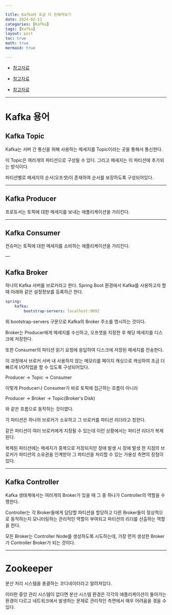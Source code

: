 ```yaml
---

title: Kafka와 조금 더 친해져보기
date: 2024-02-11
categories: [Kafka]
tags: [Kafka]
layout: post
toc: true
math: true
mermaid: true

---
```


- [참고자료](https://medium.com/naver-cloud-platform/nbp-%EA%B8%B0%EC%88%A0-%EA%B2%BD%ED%97%98-%EC%8B%9C%EB%8C%80%EC%9D%98-%ED%9D%90%EB%A6%84-grpc-%EA%B9%8A%EA%B2%8C-%ED%8C%8C%EA%B3%A0%EB%93%A4%EA%B8%B0-1-39e97cb3460)

- [참고자료](https://medium.com/naver-cloud-platform/nbp-%EA%B8%B0%EC%88%A0-%EA%B2%BD%ED%97%98-%EC%8B%9C%EB%8C%80%EC%9D%98-%ED%9D%90%EB%A6%84-grpc-%EA%B9%8A%EA%B2%8C-%ED%8C%8C%EA%B3%A0%EB%93%A4%EA%B8%B0-2-b01d390a7190)

- [참고자료](https://medium.com/@lchang1994/deep-dive-grpc-protobuf-http-2-0-74e6295f1d38)

---

# Kafka 용어

## Kafka Topic

Kafka는 서버 간 통신을 위해 사용하는 메세지를 Topic이라는 곳을 통해서 통신한다.

이 Topic은 여러개의 파티션으로 구성될 수 있다. 그리고 메세지는 이 파티션에 추가되는 방식이다.

파티션별로 메세지의 순서(오프셋)이 존재하여 순서를 보장하도록 구성되어있다.

---

## Kafka Producer

프로듀서는 토픽에 대한 메세지를 보내는 애플리케이션을 가리킨다.

---

## Kafka Consumer

컨슈머는 토픽에 대한 메세지를 소비하는 애플리케이션을 가리킨다.

—

## Kafka Broker

하나의 Kafka 서버를 브로커라고 한다. Spring Boot 환경에서 Kafka를 사용하고자 할 때 아래와 같은 설정정보를 등록하곤 한다.

```yml
spring:
	kafka:
		bootstrap-servers: localhost:9092
```

위 bootstrap-servers 구문으로 Kafka의 Broker 주소를 명시하는 것이다.

Broker는 Producer에게 메세지를 수신하고, 오프셋을 지정한 후 해당 메세지를 디스크에 저장한다.

또한 Consumer의 파티션 읽기 요청에 응답하여 디스크에 저장된 메세지를 전송한다.

이 과정에서 브로커 서버 내 사용하지 않는 메모리를 페이지 캐싱으로 캐싱하여 조금 더 빠르게 I/O작업을 할 수 있도록 구성되어있다.

Producer -> Topic -> Consumer

이렇게 Producer나 Consumer가 바로 토픽에 접근하는 흐름이 아니라

Producer -> Broker -> Topic(Broker's Disk)

와 같은 흐름으로 동작하는 것이였다.

각 파티션은 하나의 브로커가 소유하고 그 브로커를 파티션 리더라고 칭한다.

같은 파티션이 여러 브로커에게 지정될 수 있는데 이런 상황에서는 파티션 리더가 복제된다.

복제된 파티션에는 메세지가 중복으로 저장되지만 장애 발생 시 장애 발생 한 지점의 브로커가 파티션의 소유권을 인계받아 그 파티션을 처리할 수 있는 가용성 측면의 장점이 있다.

---

## Kafka Controller

Kafka 생태계에서는 여러개의 Broker가 있을 때 그 중 하나가 Controller의 역할을 수행한다.

Controller는 각 Broker들에게 담당할 파티션을 할당하고 다른 Broker들이 정상적으로 동작하는지 모니터링하는 관리적인 역할이 부여되고 파티션의 리더를 선출하는 역할을 한다.

모든 Broker는 Controller Node를 생성하도록 시도하는데, 가장 먼저 생성한 Broker가 Controller Broker가 되는 것이다.

---

# Zookeeper

분산 처리 시스템을 총괄하는 코디네이터라고 알려져있다.

이러한 중앙 관리 시스템이 없다면 분산 시스템 환경은 각각의 애플리케이션이 돌아가는 환경이 다르고 네트워크에서 발생하는 문제로 관리적인 측면에서 매우 어려움을 겪을 수 있다.

